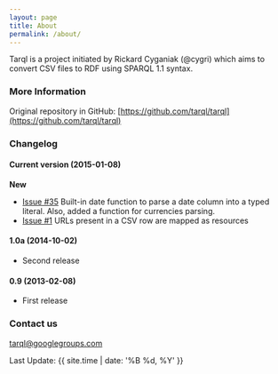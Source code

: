 ```yaml
---
layout: page
title: About
permalink: /about/
---
```


Tarql is a project initiated by Rickard Cyganiak (@cygri) which aims to convert CSV files to RDF using SPARQL 1.1 syntax.

### More Information

Original repository in GitHub: [https://github.com/tarql/tarql](https://github.com/tarql/tarql)

### Changelog

#### Current version (2015-01-08)

**New**

* [Issue #35](https://github.com/tarql/tarql/issues/35) Built-in date function to parse a date column into a typed literal. Also, added a function for currencies parsing.
* [Issue #1](https://github.com/emir-munoz/tarql/issues/1) URLs present in a CSV row are mapped as resources

#### 1.0a (2014-10-02)
* Second release

#### 0.9 (2013-02-08)
* First release

### Contact us

[tarql@googlegroups.com](mailto:tarql@googlegroups.com)


Last Update: {{ site.time | date: '%B %d, %Y' }}
